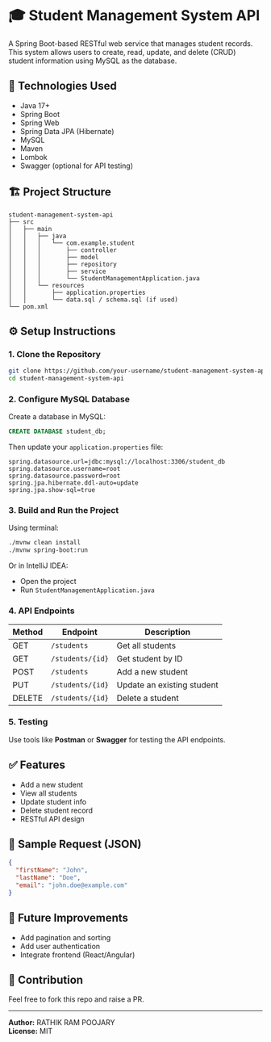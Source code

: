 
# 🎓 Student Management System API

A Spring Boot-based RESTful web service that manages student records. This system allows users to create, read, update, and delete (CRUD) student information using MySQL as the database.

## 🚀 Technologies Used

- Java 17+
- Spring Boot
- Spring Web
- Spring Data JPA (Hibernate)
- MySQL
- Maven
- Lombok
- Swagger (optional for API testing)

## 🏗️ Project Structure

```
student-management-system-api
├── src
│   ├── main
│   │   ├── java
│   │   │   └── com.example.student
│   │   │       ├── controller
│   │   │       ├── model
│   │   │       ├── repository
│   │   │       ├── service
│   │   │       └── StudentManagementApplication.java
│   │   └── resources
│   │       ├── application.properties
│   │       └── data.sql / schema.sql (if used)
└── pom.xml
```

## ⚙️ Setup Instructions

### 1. Clone the Repository

```bash
git clone https://github.com/your-username/student-management-system-api.git
cd student-management-system-api
```

### 2. Configure MySQL Database

Create a database in MySQL:

```sql
CREATE DATABASE student_db;
```

Then update your `application.properties` file:

```properties
spring.datasource.url=jdbc:mysql://localhost:3306/student_db
spring.datasource.username=root
spring.datasource.password=root
spring.jpa.hibernate.ddl-auto=update
spring.jpa.show-sql=true
```

### 3. Build and Run the Project

Using terminal:

```bash
./mvnw clean install
./mvnw spring-boot:run
```

Or in IntelliJ IDEA:

- Open the project
- Run `StudentManagementApplication.java`

### 4. API Endpoints

| Method | Endpoint             | Description              |
|--------|----------------------|--------------------------|
| GET    | `/students`          | Get all students         |
| GET    | `/students/{id}`     | Get student by ID        |
| POST   | `/students`          | Add a new student        |
| PUT    | `/students/{id}`     | Update an existing student |
| DELETE | `/students/{id}`     | Delete a student         |

### 5. Testing

Use tools like **Postman** or **Swagger** for testing the API endpoints.

## ✅ Features

- Add a new student
- View all students
- Update student info
- Delete student record
- RESTful API design

## 🧪 Sample Request (JSON)

```json
{
  "firstName": "John",
  "lastName": "Doe",
  "email": "john.doe@example.com"
}
```

## 📌 Future Improvements

- Add pagination and sorting
- Add user authentication
- Integrate frontend (React/Angular)

## 🤝 Contribution

Feel free to fork this repo and raise a PR.

---

**Author:** RATHIK RAM POOJARY  
**License:** MIT
